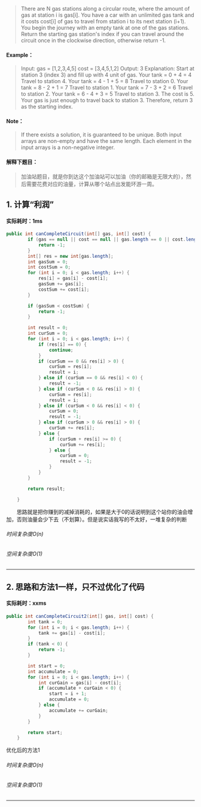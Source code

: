 > There are N gas stations along a circular route, where the amount of gas at station i is gas[i].
You have a car with an unlimited gas tank and it costs cost[i] of gas to travel from station i to its next station (i+1). You begin the journey with an empty tank at one of the gas stations.
Return the starting gas station's index if you can travel around the circuit once in the clockwise direction, otherwise return -1.
#### Example：
> Input: 
gas  = [1,2,3,4,5]
cost = [3,4,5,1,2]
Output: 3
Explanation:
Start at station 3 (index 3) and fill up with 4 unit of gas. Your tank = 0 + 4 = 4
Travel to station 4. Your tank = 4 - 1 + 5 = 8
Travel to station 0. Your tank = 8 - 2 + 1 = 7
Travel to station 1. Your tank = 7 - 3 + 2 = 6
Travel to station 2. Your tank = 6 - 4 + 3 = 5
Travel to station 3. The cost is 5. Your gas is just enough to travel back to station 3.
Therefore, return 3 as the starting index.
#### Note：
> If there exists a solution, it is guaranteed to be unique.
Both input arrays are non-empty and have the same length.
Each element in the input arrays is a non-negative integer.

#### 解释下题目：
> 加油站题目，就是你到达这个加油站可以加油（你的邮箱是无限大的），然后需要花费对应的油量，计算从哪个站点出发能环游一周。


## 1. 计算“利润”
#### 实际耗时：1ms
```java
public int canCompleteCircuit(int[] gas, int[] cost) {
        if (gas == null || cost == null || gas.length == 0 || cost.length == 0) {
            return -1;
        }
        int[] res = new int[gas.length];
        int gasSum = 0;
        int costSum = 0;
        for (int i = 0; i < gas.length; i++) {
            res[i] = gas[i] - cost[i];
            gasSum += gas[i];
            costSum += cost[i];
        }

        if (gasSum < costSum) {
            return -1;
        }

        int result = 0;
        int curSum = 0;
        for (int i = 0; i < gas.length; i++) {
            if (res[i] == 0) {
                continue;
            }
            if (curSum == 0 && res[i] > 0) {
                curSum = res[i];
                result = i;
            } else if (curSum == 0 && res[i] < 0) {
                result = -1;
            } else if (curSum < 0 && res[i] > 0) {
                curSum = res[i];
                result = i;
            } else if (curSum < 0 && res[i] < 0) {
                curSum = 0;
                result = -1;
            } else if (curSum > 0 && res[i] > 0) {
                curSum += res[i];
            } else {
                if (curSum + res[i] >= 0) {
                    curSum += res[i];
                } else {
                    curSum = 0;
                    result = -1;
                }
            }
        }

        return result;

    }
```
&emsp;&emsp;思路就是把你赚到的减掉消耗的，如果是大于0的话说明到这个站你的油会增加，否则油量会少下去（不划算）。但是说实话我写的不太好，一堆复杂的判断
###### 时间复杂度O(n)
###### 空间复杂度O(1)
---------
## 2. 思路和方法1一样，只不过优化了代码
#### 实际耗时：xxms
```java
public int canCompleteCircuit2(int[] gas, int[] cost) {
        int tank = 0;
        for (int i = 0; i < gas.length; i++) {
            tank += gas[i] - cost[i];
        }
        if (tank < 0) {
            return -1;
        }

        int start = 0;
        int accumulate = 0;
        for (int i = 0; i < gas.length; i++) {
            int curGain = gas[i] - cost[i];
            if (accumulate + curGain < 0) {
                start = i + 1;
                accumulate = 0;
            } else {
                accumulate += curGain;
            }
        }

        return start;
    }
```
优化后的方法1
###### 时间复杂度O(n)
###### 空间复杂度O(1)
---------
